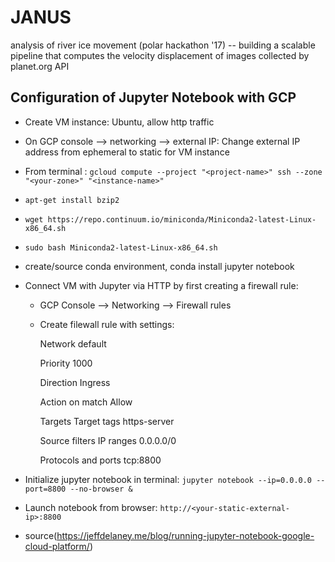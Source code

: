 # JANUS
analysis of river ice movement (polar hackathon '17) -- building a scalable pipeline that computes the velocity displacement of images collected by planet.org API

## Configuration of Jupyter Notebook with GCP

* Create VM instance: Ubuntu, allow http traffic
* On GCP console --> networking --> external IP: Change external IP address from ephemeral to static for VM instance
* From terminal : ```gcloud compute --project "<project-name>" ssh --zone "<your-zone>" "<instance-name>"```
* ```apt-get install bzip2```
* ```wget https://repo.continuum.io/miniconda/Miniconda2-latest-Linux-x86_64.sh```
* ```sudo bash Miniconda2-latest-Linux-x86_64.sh```
* create/source conda environment, conda install jupyter notebook 
* Connect VM with Jupyter via HTTP by first creating a firewall rule: 
    * GCP Console --> Networking --> Firewall rules 
    * Create filewall rule with settings: 
    
      Network
      default
      
      Priority
      1000
      
      Direction
      Ingress
      
      Action on match
      Allow
      
      Targets
      Target tags
      https-server
      
      Source filters
      IP ranges
      0.0.0.0/0
      
      Protocols and ports
      tcp:8800
    
 * Initialize jupyter notebook in terminal: ```jupyter notebook --ip=0.0.0.0 --port=8800 --no-browser &```
 * Launch notebook from browser: ```http://<your-static-external-ip>:8800```
 * source(https://jeffdelaney.me/blog/running-jupyter-notebook-google-cloud-platform/) 

